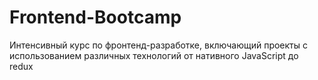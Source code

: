 # Frontend-Bootcamp
Интенсивный курс по фронтенд-разработке, включающий проекты с использованием различных технологий от нативного JavaScript до redux 
